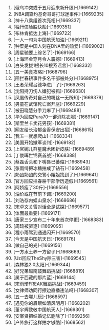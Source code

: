 
1. [俄乌冲突或于五月迎来新升级]-[1669142]
1. [NBA调查约基奇哥哥打球迷事件]-[1669235]
1. [神十八乘组首次亮相]-[1669337]
1. [独行侠险胜快船]-[1669351]
1. [布林肯抵达上海]-[1669722]
1. [一人一句为中国航天加油]-[1669211]
1. [种菜是中国人刻在DNA里的热爱]-[1669002]
1. [周星驰要上综艺了]-[1669166]
1. [上海环金穿月令人震撼]-[1669413]
1. [白头发拔1根长10根系谣言]-[1668332]
1. [五一美食攻略]-[1668796]
1. [阻拦春耕事件多名干部被处分]-[1668975]
1. [王者荣耀吕德华进厂了]-[1669263]
1. [沈阳持刀伤人嫌犯被抓]-[1669630]
1. [凤凰传奇对自己的粉丝一无所知]-[1669379]
1. [男童在武馆死亡案开庭]-[1669229]
1. [被田晓慧分手刀麻了]-[1669488]
1. [华为回应Pura70一键消除衣服]-[1669147]
1. [斯里兰卡卖花男孩]-[1669381]
1. [网友给长治郁金香保安出招]-[1668615]
1. [我五一就想爬山]-[1668334]
1. [美国开始撤军谈判]-[1669182]
1. [上官婉儿群星魔术团新皮肤]-[1669489]
1. [丁俊晖世锦赛首战]-[1668388]
1. [蔡磊舌头和下嘴唇已萎缩]-[1668943]
1. [张雨绮把冰糖拍成了钻石]-[1669458]
1. [奶凶奶凶的交警小姐姐找到了]-[1669641]
1. [官方回应拦春耕干部学历造假]-[1669561]
1. [阿娇瘦了30斤]-[1669556]
1. [油价或在节前下调]-[1669200]
1. [刘浩存内娱山泉水]-[1668686]
1. [宋卓文关雪对话全是试探]-[1669577]
1. [体面最重要]-[1669171]
1. [唐家三少宣布二十年来首次停更]-[1668383]
1. [周琦被驱逐]-[1669095]
1. [程小雨驾到通通闪开]-[1669570]
1. [今天是中国航天日]-[1669176]
1. [做自己的光]-[1669156]
1. [一方水土养一方留子]-[1668669]
1. [Uzi回应TheShy除三害]-[1669545]
1. [森林狼2:0太阳]-[1669344]
1. [好兄弟越南鼓舞蹈挑战]-[1668819]
1. [属于西藏的那片蓝]-[1669144]
1. [宋雨琦FREAK舞蹈挑战]-[1669459]
1. [女律师劝同行擦边直播违法吗]-[1668307]
1. [五一去哪儿玩]-[1668597]
1. [遇见你的眉眼如清风明月]-[1668202]
1. [董宇辉致敬中国航天人]-[1669301]
1. [安宰贤把结婚记忆删除了]-[1669256]
1. [户外旅行这样拍才够酷]-[1668562]
